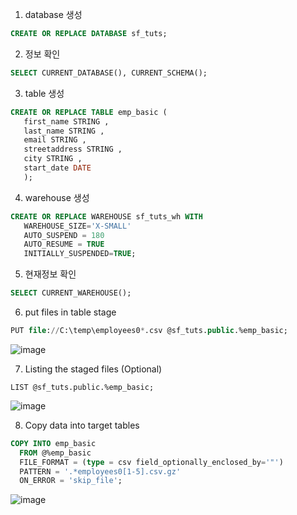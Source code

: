 
1. database 생성
```sql
CREATE OR REPLACE DATABASE sf_tuts;
```
2. 정보 확인
```sql
SELECT CURRENT_DATABASE(), CURRENT_SCHEMA();
```

3. table 생성
```sql
CREATE OR REPLACE TABLE emp_basic (
   first_name STRING ,
   last_name STRING ,
   email STRING ,
   streetaddress STRING ,
   city STRING ,
   start_date DATE
   );
```

4. warehouse 생성
```sql
CREATE OR REPLACE WAREHOUSE sf_tuts_wh WITH
   WAREHOUSE_SIZE='X-SMALL'
   AUTO_SUSPEND = 180
   AUTO_RESUME = TRUE
   INITIALLY_SUSPENDED=TRUE;
```
5. 현재정보 확인
```sql
SELECT CURRENT_WAREHOUSE();
```
6. put files in table stage
```sql
PUT file://C:\temp\employees0*.csv @sf_tuts.public.%emp_basic;
```
![image](https://github.com/SeongjaeHuh/hallym/assets/52474199/fc060f23-4c7b-4319-97a5-2307a5812b20)

7. Listing the staged files (Optional)
```
LIST @sf_tuts.public.%emp_basic;
```
![image](https://github.com/SeongjaeHuh/hallym/assets/52474199/b95239a3-8eb6-4f7e-90ea-2a8034ba95cd)

8. Copy data into target tables
   
```sql
COPY INTO emp_basic
  FROM @%emp_basic
  FILE_FORMAT = (type = csv field_optionally_enclosed_by='"')
  PATTERN = '.*employees0[1-5].csv.gz'
  ON_ERROR = 'skip_file';
```
![image](https://github.com/SeongjaeHuh/hallym/assets/52474199/d1fa5d32-8fbb-4788-b5d8-266a3f66ad3d)
